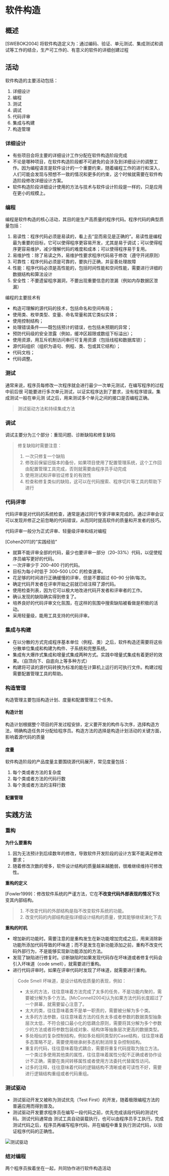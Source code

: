 # 软件构造

## 概述

[SWEBOK2004] 将软件构造定义为：通过编码、验证、单元测试、集成测试和调试等工作的结合，生产可工作的、有意义的软件的详细创建过程

## 活动

软件构造的主要活动包括：

1. 详细设计
2. 编程
3. 测试
4. 调试
5. 代码评审
6. 集成与构建
7. 构造管理

### 详细设计

* 有些项目会将主要的详细设计工作分配在软件构造阶段完成
* 不论是哪种项目，在软件构造阶段都不可避免的会涉及到详细设计的调整工作。因为编程语言是软件设计的一个重要约束，随着编程工作的进行和深入，人们可能会发现与预想不一致的情况和更多的约束，这个时候就需要在软件构造阶段修改详细设计方案。
* 软件构造阶段详细设计使用的方法与技术与软件设计阶段是一样的，只是应用在更小的规模上。

### 编程

编程是软件构造的核心活动，其目的是生产高质量的程序代码。程序代码的典型质量包括：

1. 易读性：程序代码必须是易读的，看上去“显而易⻅是正确的”。易读性是编程最为重要的目标，它可以使得程序更容易开发，尤其是易于调试；可以使得程序更容易维护，减少理解代码的难度和成本；可以使得程序易于复用。
2. 易维护性：除了易读之外，易维护性要求程序代码易于修改（遵守开闭原则）
3. 可靠性：程序代码必须是可靠的，要执行正确，并妥善处理故障
4. 性能：程序代码必须是高性能的，包括时间性能和空间性能，需要进行详细的数据结构和算法设计
5. 安全性：不要遗留程序漏洞，不要出现重要信息的泄漏（例如内存数据区泄漏）

编程的主要技术有

* 构造可理解的源代码的技术，包括命名和空间布局；
* 使用类、枚举类型、变量、命名常量和其它类似实体；
* 使用控制结构；
* 处理错误条件——既包括预计的错误，也包括未预期的异常；
* 预防代码级的安全泄露（例如，缓冲区超限或数组下标溢出）；
* 使用资源，用互斥机制访问串行可复用资源（包括线程和数据库锁）；
* 源代码组织（组织为语句、例程、类、包或其它结构）；
* 代码文档；
* 代码调整。

### 测试

通常来说，程序员每修改一次程序就会进行最少一次单元测试，在编写程序的过程中前后很
可能要进行多次单元测试，以证实程序达到了要求，没有程序错误。集成测试一般在单元测
试之后，用来测试多个单元之间的接口是否编程正确。

> 测试驱动方法和持续集成方法

### 调试

调试主要分为三个部分：重现问题、诊断缺陷和修复缺陷

> 修复缺陷时需要注意：
> 
> 1. 一次只修复一个缺陷
> 2. 修改前保留旧版本的备份，如果项目使用了配置管理系统，这个工作回由配置管理工具完成，否则就需要由程序员手动完成
> 3. 使用测试和评审验证修复的有效性
> 4. 检查和修复类似的缺陷，这可以在代码搜索、程序切片等工具的帮助下进行

### 代码评审

代码评审是对代码的系统检查，通常是通过同行专家评审来完成的。通过评审会议可以发现并修正之前忽略的代码错误，从而同时提高软件的质量和开发者的技巧。

代码评审一般分为正式评审、轻量级评审和结对编程

[Cohen2011]的“实践经验”

* 就算不能评审全部的代码，最少也要评审一部分（20–33%）代码，以促使程序员编写更好的代码。
* 一次评审少于 200–400 行的代码。
* 目标为每小时低于 300–500 LOC 的检查速率。
* 花足够的时间进行正确缓慢的评审，但是不要超过 60–90 分钟/每次。
* 确定代码开发者在评审开始之前就已经注释了源代码。
* 使用检查列表，因为它可以极大地改进代码开发者和评审者的工作。
* 确认发现的缺陷确实得到修复了。
* 培养良好的代码评审文化氛围，在这样的氛围中搜索缺陷被看做是积极的活动。
* 采用轻量级，能用工具支持的代码评审。

### 集成与构建

* 在以分散的方式完成程序基本单位（例程、类）之后，软件构造还需要将这些分散单位集成和构建为构件、子系统和完整系统。
* 集成有大爆炸式集成和增量式集成两种方式。实践中增量式集成有着更好的效果。（自顶向下、自底向上等多种方式）
* 构建将可读的源代码转换为标准的能在计算机上运行的可执行文件。构建过程需要配置管理工具的帮助。

### 构造管理

构造管理主要包括构造计划、度量和配置管理三个任务。

#### 构造计划

构造计划根据整个项目的开发过程安排，定义要开发的构件与次序，选择构造方法，明确构造任务并分配给程序员。构造方法的选择是构造计划活动的关键方面，影响着源代码的质量

#### 度量

软件构造阶段的产品度量主要围绕源代码展开，常见度量包括：

1. 每个类或者方法的复杂度
2. 每个类或者方法的代码行数
3. 每个类或者方法的注释行数

#### 配置管理



## 实践方法

### 重构

**为什么要重构**

1. 因为无法预计到后续数年的修改，导致软件开发阶段的设计方案不能满足修改要求；
2. 随着修改次数的增多，软件设计结构的质量越来越脆弱，很难继续维持可修改性。

**重构的定义**

[Fowler1999]：修改软件系统的严谨方法，它在**不改变代码外部表现的情况下**改变其内部结构。

> 1. 不改变代码的外部结构是指不改变软件系统的功能。
> 2. 改变代码的内部结构是指详细设计结构的质量，使其能够继续演化下去

**重构的时机**

* 增加新的功能时。需要注意的是重构发生在新功能增加完成之后，用来消除新功能所添加代码导致的坏味道；而不是发生在新功能添加之前，重构不改变代码外部行为，不是能够实现新功能添加的方法。
* 发现了缺陷进行修复时。诊断缺陷时如果发现代码存在坏味道或者修复代码会引入坏味道（code smell），就需要进行重构。
* 进行代码评审时。如果在评审代码时发现了坏味道，就需要进行重构。

> Code Smell 坏味道，是设计结构低质量的表现，例如：
> 
> * 太⻓的方法，往往意味着方法完成了太多的任务，不是功能内聚的，需要被分解为多个方法。[McConnell2004]认为如果方法代码⻓度超过了一个屏幕，就需要留心注意了。
> * 太大的类，往往意味着类不是单一职责的，需要被分解为多个类。
> * 太多的方法参数，往往意味着方法的任务太多或者参数的数据类型抽象层次太低，不符合接口最小化的低耦合原则，需要将其分解为多个参数少的方法或者将参数包装成对象、结构体等抽象层次更高的数据类型。
> * 多处相似的复杂控制结构，例如多处相同类型的Case结构，往往意味着多态策略不足，需要使用继承树多态机制消除复杂控制结构。
> * 重复的代码，往往意味着隐式耦合，需要将重复代码提取为独立方法。 一个类过多使用其他类的属性，往往意味着属性分配不正确或者协作设计不正确，需要在类间转移属性或者使用方法委托代替属性访问。
> * 过多的注释，往往意味着代码的逻辑结构不清晰或者可读性不好，需要进行逻辑结构重组或者代码重组。

### 测试驱动

* 测试驱动开发又被称为测试优先（Test First）的开发，随着极限编程方法的普遍应用而得到普及。
* 测试驱动开发要求程序员在编写一段代码之前，优先完成该段代码的测试代码。测试代码通常由
测试工具自动装载执行，也可以由程序员手工执行。完成测试代码之后，程序员再编写程序代码，并在编程中重复执行测试代码，以验证程序代码的正确性。

![测试驱动](https://img-bed-1309306776.cos.ap-shanghai.myqcloud.com/img/20220618204315.png)

### 结对编程

两个程序员挨着坐在一起，共同协作进行软件构造活动